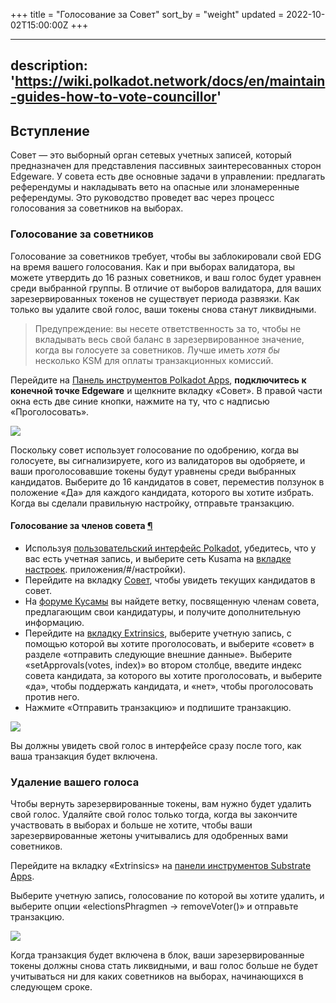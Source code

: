 +++
title = "Голосование за Совет"
sort_by = "weight"
updated = 2022-10-02T15:00:00Z
+++

---
description: 'https://wiki.polkadot.network/docs/en/maintain-guides-how-to-vote-councillor'
---

## Вступление <a id="__docusaurus"></a>

Совет — это выборный орган сетевых учетных записей, который предназначен для представления пассивных заинтересованных сторон Edgeware. У совета есть две основные задачи в управлении: предлагать референдумы и накладывать вето на опасные или злонамеренные референдумы. Это руководство проведет вас через процесс голосования за советников на выборах.

### Голосование за советников

Голосование за советников требует, чтобы вы заблокировали свой EDG на время вашего голосования. Как и при выборах валидатора, вы можете утвердить до 16 разных советников, и ваш голос будет уравнен среди выбранной группы. В отличие от выборов валидатора, для ваших зарезервированных токенов не существует периода развязки. Как только вы удалите свой голос, ваши токены снова станут ликвидными.

> Предупреждение: вы несете ответственность за то, чтобы не вкладывать весь свой баланс в зарезервированное значение, когда вы голосуете за советников. Лучше иметь _хотя бы_ несколько KSM для оплаты транзакционных комиссий.

Перейдите на [Панель инструментов Polkadot Apps](https://polkadot.js.org/apps), **подключитесь к конечной точке Edgeware** и щелкните вкладку «Совет». В правой части окна есть две синие кнопки, нажмите на ту, что с надписью «Проголосовать».

![](https://wiki.polkadot.network/docs/assets/council/vote.png)

Поскольку совет использует голосование по одобрению, когда вы голосуете, вы сигнализируете, кого из валидаторов вы одобряете, и ваши проголосовавшие токены будут уравнены среди выбранных кандидатов. Выберите до 16 кандидатов в совет, переместив ползунок в положение «Да» для каждого кандидата, которого вы хотите избрать. Когда вы сделали правильную настройку, отправьте транзакцию.

#### Голосование за членов совета [¶](https://guide.kusama.network/en/latest/try/governance/#voting-for-council-members) <a id="voting-for-council-members"></a>

- Используя [пользовательский интерфейс Polkadot](https://polkadot.js.org/apps/), убедитесь, что у вас есть учетная запись, и выберите сеть Kusama на [вкладке настроек](https://polkadot.js.org/). приложения/#/настройки).
- Перейдите на вкладку [Совет](https://polkadot.js.org/apps/#/council), чтобы увидеть текущих кандидатов в совет.
- На [форуме Кусамы](https://forum.kusama.network/) вы найдете ветку, посвященную членам совета, предлагающим свои кандидатуры, и получите дополнительную информацию.
- Перейдите на [вкладку Extrinsics](https://polkadot.js.org/apps/#/extrinsics), выберите учетную запись, с помощью которой вы хотите проголосовать, и выберите «совет» в разделе «отправить следующие внешние данные». Выберите «setApprovals(votes, index)» во втором столбце, введите индекс совета кандидата, за которого вы хотите проголосовать, и выберите «да», чтобы поддержать кандидата, и «нет», чтобы проголосовать против него.
- Нажмите «Отправить транзакцию» и подпишите транзакцию.

![](https://wiki.polkadot.network/docs/assets/council/vote_for_yourself.png)

Вы должны увидеть свой голос в интерфейсе сразу после того, как ваша транзакция будет включена.

### Удаление вашего голоса

Чтобы вернуть зарезервированные токены, вам нужно будет удалить свой голос. Удаляйте свой голос только тогда, когда вы закончите участвовать в выборах и больше не хотите, чтобы ваши зарезервированные жетоны учитывались для одобренных вами советников.

Перейдите на вкладку «Extrinsics» на [панели инструментов Substrate Apps](https://polkadot.js.org/apps).

Выберите учетную запись, голосование по которой вы хотите удалить, и выберите опции «electionsPhragmen -> removeVoter\(\)» и отправьте транзакцию.

![](https://wiki.polkadot.network/docs/assets/council/remove_vote.png)

Когда транзакция будет включена в блок, ваши зарезервированные токены должны снова стать ликвидными, и ваш голос больше не будет учитываться ни для каких советников на выборах, начинающихся в следующем сроке.
